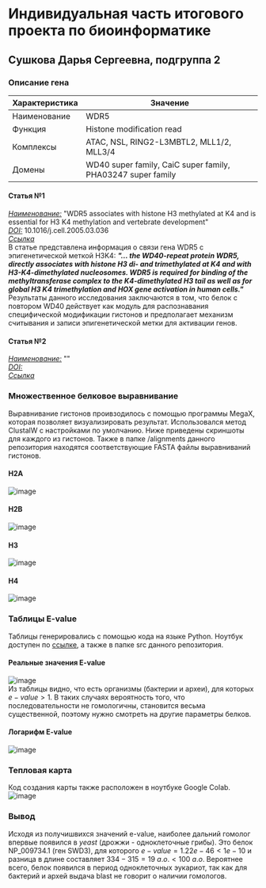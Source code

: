 # Индивидуальная часть итогового проекта по биоинформатике
## Сушкова Дарья Сергеевна, подгруппа 2
### Описание гена
Характеристика | Значение
 --- | --- 
Наименование | WDR5 
Функция | Histone modification read
Комплексы | ATAC, NSL, RING2-L3MBTL2, MLL1/2, MLL3/4
Домены | WD40 super family, CaiC super family, PHA03247 super family   
#### Статья №1
_<ins>Наименование:</ins>_ "WDR5 associates with histone H3 methylated at K4 and is essential for H3 K4 methylation and vertebrate development"   
_<ins>DOI:</ins>_ 10.1016/j.cell.2005.03.036   
_[Ссылка](https://www.cell.com/cell/fulltext/S0092-8674(05)00355-7?_returnURL=https%3A%2F%2Flinkinghub.elsevier.com%2Fretrieve%2Fpii%2FS0092867405003557%3Fshowall%3Dtrue)_   
В статье представлена информация о связи гена WDR5 с эпигенетической меткой H3K4: **_"... the WD40-repeat protein WDR5, directly associates with histone H3 di- and trimethylated at K4 and with H3-K4-dimethylated nucleosomes. WDR5 is required for binding of the methyltransferase complex to the K4-dimethylated H3 tail as well as for global H3 K4 trimethylation and HOX gene activation in human cells."_**   
Результаты данного исследования заключаются в том, что белок с повтором WD40 действует как модуль для распознавания специфической модификации гистонов и предполагает механизм считывания и записи эпигенетической метки для активации генов.   
#### Статья №2
_<ins>Наименование:</ins>_ ""   
_<ins>DOI:</ins>_    
_[Ссылка]()_   
### Множественное белковое выравнивание
Выравнивание гистонов проивзодилось с помощью программы MegaX, которая позволяет визуализировать результат. Использовался метод ClustalW с настройками по умолчанию. Ниже приведены скриншоты для каждого из гистонов. Также в папке /alignments данного репозитория находятся соответствующие FASTA файлы выравниваний гистонов. 
#### H2A
![image](https://github.com/DaryaSushkova/hse23_bio_project/assets/89806836/4171a942-257c-4819-8570-ffba8a537319)
#### H2B
![image](https://github.com/DaryaSushkova/hse23_bio_project/assets/89806836/c5135077-41ec-4b1c-af40-b2514219014e)
#### H3
![image](https://github.com/DaryaSushkova/hse23_bio_project/assets/89806836/bc62e65e-cdb9-4c7f-8f9d-d61ec25cb25e)
#### H4
![image](https://github.com/DaryaSushkova/hse23_bio_project/assets/89806836/0595747d-41c6-44c7-b5ad-6f171501afbe)
### Таблицы E-value
Таблицы генерировались с помощью кода на языке Python. Ноутбук доступен по [ссылке](https://colab.research.google.com/drive/1vqmLLlEZF0UO8zmo2MsQVtyRNV5I4RRI?usp=sharing), а также в папке src данного репозитория.
#### Реальные значения E-value
![image](https://github.com/DaryaSushkova/hse23_bio_project/assets/89806836/7c31c5c6-e719-483f-829a-adb93116ff4b)   
Из таблицы видно, что есть организмы (бактерии и археи), для которых $e-value>1$. В таких случаях вероятность того, что последовательности не гомологичны, становится весьма существенной, поэтому нужно смотреть на другие параметры белков.  
#### Логарифм E-value
![image](https://github.com/DaryaSushkova/hse23_bio_project/assets/89806836/d36375fb-0d95-4826-b822-f1fce102aba9)
### Тепловая карта
Код создания карты также расположен в ноутбуке Google Colab.   
![image](https://github.com/DaryaSushkova/hse23_bio_project/assets/89806836/017ae08d-4e55-46be-8f01-25d71df7ca7f)   
### Вывод
Исходя из получишвихся значений e-value, наиболее дальний гомолог впервые появился в $yeast$ (дрожжи - одноклеточные грибы). Это белок NP_009734.1 (ген SWD3), для которого $e-value=1.22e-46<1e-10$ и разница в длине составляет $334-315=19\ а.о.<100\ а.о.$ Вероятнее всего, белок появился в период одноклеточных эукариот, так как для бактерий и архей выдача blast не говорит о наличии гомологов.
